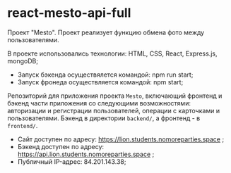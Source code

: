 # react-mesto-api-full

Проект "Mesto". 
Проект реализует функцию обмена фото между пользователями.

В проекте использовались технологии: HTML, CSS, React, Express.js, mongoDB;

- Запуск бэкенда осуществялется командой: npm run start;
- Запуск фронеда осуществляется командой: npm start;

Репозиторий для приложения проекта `Mesto`, включающий фронтенд и бэкенд части приложения со следующими возможностями: авторизации и регистрации пользователей, операции с карточками и пользователями. Бэкенд в директории `backend/`, а фронтенд - в `frontend/`. 

- Сайт доступен по адресу: https://lion.students.nomoreparties.space ;
- Бэкенд доступен по адресу: https://api.lion.students.nomoreparties.space ;
- Публичный IP-адрес: 84.201.143.38;
